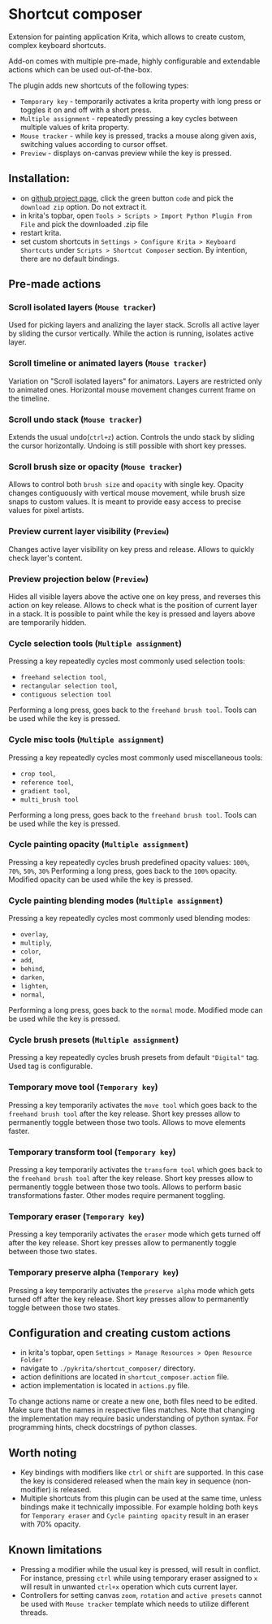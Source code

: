 # Shortcut composer

Extension for painting application Krita, which allows to create custom, complex keyboard shortcuts.

Add-on comes with multiple pre-made, highly configurable and extendable actions which can be used out-of-the-box.

The plugin adds new shortcuts of the following types:
- `Temporary key` - temporarily activates a krita property with long press or toggles it on and off with a short press.
- `Multiple assignment` - repeatedly pressing a key cycles between multiple values of krita property.
- `Mouse tracker` - while key is pressed, tracks a mouse along given axis, switching values according to cursor offset.
- `Preview` - displays on-canvas preview while the key is pressed.

## Installation:
- on [github project page](https://github.com/wojtryb/Shortcut-Composer), click the green button `code` and pick the `download zip` option. Do not extract it.
- in krita's topbar, open `Tools > Scripts > Import Python Plugin From File` and pick the downloaded .zip file
- restart krita.
- set custom shortcuts in `Settings > Configure Krita > Keyboard Shortcuts` under `Scripts > Shortcut Composer` section. By intention, there are no default bindings.

## Pre-made actions

### Scroll isolated layers (`Mouse tracker`)
Used for picking layers and analizing the layer stack. Scrolls all active layer by sliding the cursor vertically. While the action is running, isolates active layer.

<!-- <img src="https://media.giphy.com/media/vFKqnCdLPNOKc/giphy.gif" width="120" height="40" /> -->

### Scroll timeline or animated layers (`Mouse tracker`)
Variation on "Scroll isolated layers" for animators. Layers are restricted only to animated ones. Horizontal mouse movement changes current frame on the timeline.

### Scroll undo stack (`Mouse tracker`)
Extends the usual undo(`ctrl+z`) action. Controls the undo stack by sliding the cursor horizontally. Undoing is still possible with short key presses.

### Scroll brush size or opacity (`Mouse tracker`)
Allows to control both `brush size` and `opacity` with single key. Opacity changes contiguously with vertical mouse movement, while brush size snaps to custom values. It is meant to provide easy access to precise values for pixel artists.

### Preview current layer visibility (`Preview`)
Changes active layer visibility on key press and release. Allows to quickly check layer's content.

### Preview projection below (`Preview`)
Hides all visible layers above the active one on key press, and reverses this action on key release. Allows to check what is the position of current layer in a stack. It is possible to paint while the key is pressed and layers above are temporarily hidden.

### Cycle selection tools (`Multiple assignment`)
Pressing a key repeatedly cycles most commonly used selection tools:
- `freehand selection tool`,
- `rectangular selection tool`,
- `contiguous selection tool`

Performing a long press, goes back to the `freehand brush tool`. Tools can be used while the key is pressed.

### Cycle misc tools (`Multiple assignment`)
Pressing a key repeatedly cycles most commonly used miscellaneous tools:
- `crop tool`,
- `reference tool`,
- `gradient tool`,
- `multi_brush tool`

Performing a long press, goes back to the `freehand brush tool`. Tools can be used while the key is pressed.

### Cycle painting opacity (`Multiple assignment`)
Pressing a key repeatedly cycles brush predefined opacity values: `100%`, `70%`, `50%`, `30%`
Performing a long press, goes back to the `100%` opacity. Modified opacity can be used while the key is pressed.

### Cycle painting blending modes (`Multiple assignment`)
Pressing a key repeatedly cycles most commonly used blending modes:
- `overlay`,
- `multiply`,
- `color`,
- `add`,
- `behind`,
- `darken`,
- `lighten`,
- `normal`,

Performing a long press, goes back to the `normal` mode. Modified mode can be used while the key is pressed.

### Cycle brush presets (`Multiple assignment`)
Pressing a key repeatedly cycles brush presets from default `"Digital"` tag. Used tag is configurable.

### Temporary move tool (`Temporary key`)
Pressing a key temporarily activates the `move tool` which goes back to the `freehand brush tool` after the key release. Short key presses allow to permanently toggle between those two tools. Allows to move elements faster. 

### Temporary transform tool (`Temporary key`)
Pressing a key temporarily activates the `transform tool` which goes back to the `freehand brush tool` after the key release. Short key presses allow to permanently toggle between those two tools. Allows to perform basic transformations faster. Other modes require permanent toggling.

### Temporary eraser (`Temporary key`)
Pressing a key temporarily activates the `eraser` mode which gets turned off after the key release. Short key presses allow to permanently toggle between those two states. 

### Temporary preserve alpha (`Temporary key`)
Pressing a key temporarily activates the `preserve alpha` mode which gets turned off after the key release. Short key presses allow to permanently toggle between those two states. 

## Configuration and creating custom actions
- in krita's topbar, open `Settings > Manage Resources > Open Resource Folder`
- navigate to `./pykrita/shortcut_composer/` directory.
- action definitions are located in `shortcut_composer.action` file.
- action implementation is located in `actions.py` file.

To change actions name or create a new one, both files need to be edited. Make sure that the names in respective files matches. Note that changing the implementation may require basic understanding of python syntax. For programming hints, check docstrings of python classes.

## Worth noting
- Key bindings with modifiers like `ctrl` or `shift` are supported. In this case the key is considered released when the main key in sequence (non-modifier) is released.
- Multiple shortcuts from this plugin can be used at the same time, unless bindings make it technically impossible. For example holding both keys for `Temporary eraser` and `Cycle painting opacity` result in an eraser with 70% opacity.

## Known limitations
- Pressing a modifier while the usual key is pressed, will result in conflict. For instance, pressing `ctrl` while using temporary eraser assigned to `x` will result in unwanted `ctrl+x` operation which cuts current layer.
- Controllers for setting canvas `zoom`, `rotation` and `active presets` cannot be used with `Mouse tracker` template which needs to utilize different threads. 
